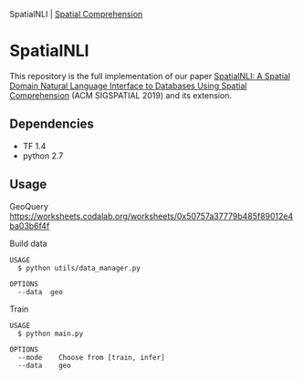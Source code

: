 SpatialNLI | [Spatial Comprehension](./README.spatial.md) <!-- | [Annotation](./README.anno.md) -->

# SpatialNLI

  This repository is the full implementation of our paper [SpatialNLI: A Spatial Domain Natural Language Interface to Databases Using Spatial Comprehension](https://arxiv.org/pdf/1908.10917.pdf) (ACM SIGSPATIAL 2019) and its extension.
  

## Dependencies
  - TF 1.4
  - python 2.7

## Usage

GeoQuery https://worksheets.codalab.org/worksheets/0x50757a37779b485f89012e4ba03b6f4f

<!-- RestQuery http://www.cs.utexas.edu/users/ml/nldata/restquery.html -->

Build data

```
USAGE
  $ python utils/data_manager.py

OPTIONS
  --data  geo
```

Train 

```
USAGE
  $ python main.py

OPTIONS
  --mode    Choose from [train, infer] 
  --data    geo
```

<!--
## Evaluation

We use denotation match accuracy Acc<sub>dm</sub> for evaluation.


Geoquery

| Method        | Acc<sub>dm</sub>|
| ------------- | ------------- |
| ASN           | 87.1%         |
| SEQ2TREE      | 87.1%         |
| TRANX         | 88.2%         |
| JL16          | 89.2%         |
| **SpatialNLI**| [**90.4%**](https://drive.google.com/drive/folders/1GskZI_sPrDbp9yn6YjEtLmmEKtLvT85o)     |


Restaurant

|Method        | Acc<sub>dm</sub>|
|--------------|-----------------|
|**SpatialNLI**|[**100%**](https://drive.google.com/drive/folders/1heNxCCuQ2O8NgfIYFViG0lEk1KwF02Uq)        |


Geoquery + Rest

|Method| Acc<sub>dm</sub>|
|--------------|-----------------|
|**SpatialNLI**|[**90.7**](https://drive.google.com/drive/folders/1ydwkOq-2TokSgL3EmjmJC3i7oYL07PrO)|
-->

  
